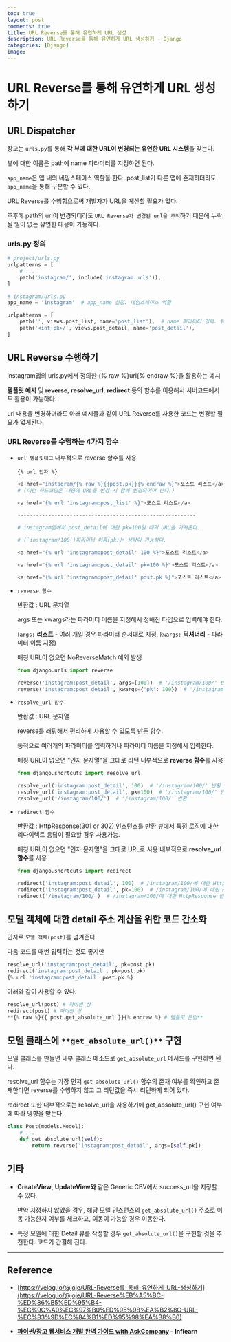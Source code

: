 ```yaml
---
toc: true
layout: post
comments: true
title: URL Reverse를 통해 유연하게 URL 생성
description: URL Reverse를 통해 유연하게 URL 생성하기 - Django
categories: [Django]
image:
---
```


# URL Reverse를 통해 유연하게 URL 생성하기

## URL Dispatcher

장고는 `urls.py`를 통해 **각 뷰에 대한 URL이 변경되는 유연한 URL 시스템**을 갖는다.

뷰에 대한 이름은 path에 name 파라미터를 지정하면 된다.

`app_name`은 앱 내의 네임스페이스 역할을 한다. post_list가 다른 앱에 존재하더라도 `app_name`을 통해 구분할 수 있다.

URL Reverse를 수행함으로써 개발자가 URL을 계산할 필요가 없다. 

추후에 path의 url이 변경되더라도 `URL Reverse가 변경된 url을 추적`하기 때문에 누락될 일이 없는 유연한 대응이 가능하다.

### urls.py 정의

```python
# project/urls.py
urlpatterns = [
    # ...
    path('instagram/', include('instagram.urls')),
]
```

```python
# instagram/urls.py
app_name = 'instagram'  # app_name 설정. 네임스페이스 역할

urlpatterns = [
    path('', views.post_list, name='post_list'),  # name 파라미터 입력. 뷰의 이름.
    path('<int:pk>/', views.post_detail, name='post_detail'),
]
```

## URL Reverse 수행하기

instagram앱의 urls.py에서 정의한 {% raw %}url{% endraw %}을 활용하는 예시

**템플릿 예시** 및 **reverse**, **resolve_url**, **redirect** 등의 함수를 이용해서 서버코드에서도 활용이 가능하다.

url 내용을 변경하더라도 아래 예시들과 같이 URL Reverse를 사용한 코드는 변경할 필요가 없게된다.

### URL Reverse를 수행하는 4가지 함수

- `url 템플릿태그`
내부적으로 reverse 함수를 사용
    
    `{% url 인자 %}`
    
    ```python
    <a href="instagram/{% raw %}{{post.pk}}{% endraw %}">포스트 리스트</a>  
    # (이런 하드코딩은 나중에 URL을 변경 시 함께 변경되어야 한다.) 
    
    <a href="{% url 'instagram:post_list' %}">포스트 리스트</a>
    
    ----------------------------------------------------------
    
    # instagram앱에서 post_detail에 대한 pk=100일 때의 URL을 가져온다. 
    
    # (`instagram/100`)파라미터 이름(pk)는 생략이 가능하다. 
    
    <a href="{% url 'instagram:post_detail' 100 %}">포스트 리스트</a>
    
    <a href="{% url 'instagram:post_detail' pk=100 %}">포스트 리스트</a>
    
    <a href="{% url 'instagram:post_detail' post.pk %}">포스트 리스트</a>
    ```
    
- `reverse 함수`
    
    반환값 : URL 문자열
    
    args 또는 kwargs라는 파라미터 이름을 지정해서 정해진 타입으로 입력해야 한다. 
    
    (`args:` **리스트** - 여러 개일 경우 파라미터 순서대로 지정, `kwargs:` **딕셔너리** - 파라미터 이름 지정)
    
    매칭 URL이 없으면 NoReverseMatch 예외 발생
    
    ```python
    from django.urls import reverse
    
    reverse('instagram:post_detail', args=[100])  # '/instagram/100/' 반환
    reverse('instagram:post_detail', kwargs={'pk': 100})  # '/instagram/100/' 반환
    ```
    
- `resolve_url 함수`
    
    반환값 : URL 문자열
    
    reverse를 래핑해서 편리하게 사용할 수 있도록 만든 함수. 
    
    동적으로 여러개의 파라미터를 입력하거나 파라미터 이름을 지정해서 입력한다.
    
    매핑 URL이 없으면 "인자 문자열"을 그대로 리턴
    내부적으로 **reverse 함수**를 사용
    
    ```python
    from django.shortcuts import resolve_url
    
    resolve_url('instagram:post_detail', 100)  # '/instagram/100/' 반환
    resolve_url('instagram:post_detail', pk=100)  # '/instagram/100/' 반환
    resolve_url('/instagram/100/')  # '/instagram/100/' 반환
    ```
    
- `redirect 함수`
    
    반환값 : HttpResponse(301 or 302) 인스턴스를 반환
    뷰에서 특정 로직에 대한 리다이렉트 응답이 필요할 경우 사용가능. 
    
    매칭 URL이 없으면 "인자 문자열"을 그대로 URL로 사용
    내부적으로 **resolve_url 함수**를 사용
    
    ```python
    from django.shortcuts import redirect
    
    redirect('instagram:post_detail', 100)  # /instagram/100/에 대한 HttpResponse 반환
    redirect('instagram:post_detail', pk=100)  # /instagram/100/에 대한 HttpResponse 반환
    redirect('/instagram/100/')  # /instagram/100/에 대한 HttpResponse 반환
    ```
    

## 모델 객체에 대한 detail 주소 계산을 위한 코드 간소화

인자로 `모델 객체(post)`를 넘겨준다

다음 코드를 매번 입력하는 것도 좋지만

```python
resolve_url('instagram:post_detail', pk=post.pk)
redirect('instagram:post_detail', pk=post.pk)
{% url 'instagram:post_detail' post.pk %}
```

아래와 같이 사용할 수 있다.

```python
resolve_url(post) # 파이썬 상
redirect(post) # 파이썬 상
**{% raw %}{{ post.get_absolute_url }}{% endraw %} # 템플릿 문법**
```

## 모델 클래스에 `**get_absolute_url()**` 구현

모델 클래스를 만들면 내부 클래스 메소드로 `get_absolute_url` 메서드를 구현하면 된다.

resolve_url 함수는 가장 먼저 `get_absolute_url()` 함수의 존재 여부를 확인하고 존재한다면 reverse를 수행하지 않고 그 리턴값을 즉시 리턴하게 되어 있다.

redirect 또한 내부적으로는 resolve_url을 사용하기에 get_absolute_url() 구현 여부에 따라 영향을 받는다.

```python
class Post(models.Model):
    # ...
    def get_absolute_url(self):
        return reverse('instagram:post_detail', args=[self.pk])
```

## 기타

- **CreateView**, **UpdateView와** 같은 Generic CBV에서 success_url을 지정할 수 있다.
    
    만약 지정하지 않았을 경우, 해당 모델 인스턴스의 `get_absolute_url()` 주소로 이동 가능한지 여부를 체크하고, 이동이 가능할 경우 이동한다.
    
- 특정 모델에 대한 Detail 뷰를 작성할 경우 `get_absolute_url()`을 구현할 것을 추천한다. 코드가 간결해 진다.

---

## Reference

- [https://velog.io/@joje/URL-Reverse를-통해-유연하게-URL-생성하기](https://velog.io/@joje/URL-Reverse%EB%A5%BC-%ED%86%B5%ED%95%B4-%EC%9C%A0%EC%97%B0%ED%95%98%EA%B2%8C-URL-%EC%83%9D%EC%84%B1%ED%95%98%EA%B8%B0)

- **[파이썬/장고 웹서비스 개발 완벽 가이드 with AskCompany](https://velog.io/@joje/series/%ED%8C%8C%EC%9D%B4%EC%8D%AC%EC%9E%A5%EA%B3%A0-%EC%9B%B9%EC%84%9C%EB%B9%84%EC%8A%A4-%EA%B0%9C%EB%B0%9C-%EC%99%84%EB%B2%BD-%EA%B0%80%EC%9D%B4%EB%93%9C-with-AskCompany) - Inflearn**
